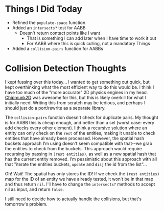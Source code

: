 # Things I Did Today
* Refined the `populate-space` function.
* Added an `intersects?` test for AABB
    * Doesn't return contact points like I want
        * That is something I can add later when I have time to work it out
        * For AABB where this is quick culling, not a mandatory Things
* Added a `collision-pairs` function for AABBs

# Collision Detection Thoughts
I kept fussing over this today... I wanted to get something out quick, but kept overthinking what the most efficient way to do this would be. I think I have too much of the "more accurate" 2D physics engines in my head. [Chipmunk2D](http://chipmunk-physics.net/) was awesome for this, but this is likely overkill for what I initially need. Writing this from scratch may be tedious, and perhaps I should just do a port/rewrite as a separate library.

The `collision-pairs` function doesn't check for duplicate pairs. My thought is for AABB this is cheap enough, and better than a set (worst case: every add checks every other element). I think a recursive solution where an entity can only check on the `rest` of the entities, making it unable to check entities that have already been processed. However, the spatial hash buckets approach I'm using doesn't seem compatible with that--we grab the entities to check from the buckets. This approach would require recursing by passing in `(rest entities)`, as well as a new spatial hash that has the current entity removed. I'm pessimistic about this approach with all that "iterate the entities buckets, `update` and `disj` the id from the list"...

Oh! Wait! The spatial has only stores the ID! If we check the `(rest entities)` map for the ID of an entity we have already tested, it won't be in that map and thus return `nil`. I'll have to change the `intersects?` methods to accept nil as input, and return `false`.

I still need to decide how to actually handle the collisions, but that's tomorrow's problem.
